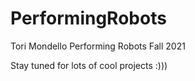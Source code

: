 # PerformingRobots

Tori Mondello
Performing Robots
Fall 2021

Stay tuned for lots of cool projects :)))
